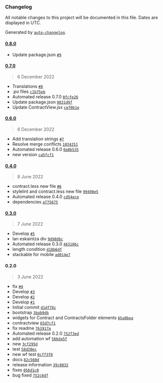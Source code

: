 ### Changelog

All notable changes to this project will be documented in this file. Dates are displayed in UTC.

Generated by [`auto-changelog`](https://github.com/CookPete/auto-changelog).

#### [0.8.0](https://github.com/codesyntax/volto-publiccontracts-theme/compare/0.7.0...0.8.0)

- Update package.json [`#9`](https://github.com/codesyntax/volto-publiccontracts-theme/pull/9)

#### [0.7.0](https://github.com/codesyntax/volto-publiccontracts-theme/compare/0.6.0...0.7.0)

> 6 December 2022

- Translations [`#8`](https://github.com/codesyntax/volto-publiccontracts-theme/pull/8)
- .po files [`c1b75eb`](https://github.com/codesyntax/volto-publiccontracts-theme/commit/c1b75eba5fcfd0ddc53aaa52543e51d404c454f7)
- Automated release 0.7.0 [`0fcfe26`](https://github.com/codesyntax/volto-publiccontracts-theme/commit/0fcfe263408aa4a7819a76856a09509927e59fc5)
- Update package.json [`0831d9f`](https://github.com/codesyntax/volto-publiccontracts-theme/commit/0831d9fab8cb3af196f41edb9a9435389fd420e7)
- Update ContractView.jsx [`cef0b1e`](https://github.com/codesyntax/volto-publiccontracts-theme/commit/cef0b1e360e5810b1f61c6661d95a9c27c4d76da)

#### [0.6.0](https://github.com/codesyntax/volto-publiccontracts-theme/compare/0.4.0...0.6.0)

> 6 December 2022

- Add translation strings [`#7`](https://github.com/codesyntax/volto-publiccontracts-theme/pull/7)
- Resolve merge conflicts [`1034251`](https://github.com/codesyntax/volto-publiccontracts-theme/commit/10342518a85b56057848b033a2830d8ff6f076d1)
- Automated release 0.6.0 [`0a8b535`](https://github.com/codesyntax/volto-publiccontracts-theme/commit/0a8b5355159716de65f26cf6d4d7578410ac2803)
- new version [`ca5fcf1`](https://github.com/codesyntax/volto-publiccontracts-theme/commit/ca5fcf1bceda06813459e69f2f5397a8f454d79a)

#### [0.4.0](https://github.com/codesyntax/volto-publiccontracts-theme/compare/0.3.0...0.4.0)

> 8 June 2022

- contract.less new file [`#6`](https://github.com/codesyntax/volto-publiccontracts-theme/pull/6)
- stylelint and contract.less new file [`99498e5`](https://github.com/codesyntax/volto-publiccontracts-theme/commit/99498e5d970fdf203df57ff45cb1ec1b1968beeb)
- Automated release 0.4.0 [`cd54ece`](https://github.com/codesyntax/volto-publiccontracts-theme/commit/cd54ecec6a581e8ba353675d179ebfc115eca977)
- dependencies [`a775675`](https://github.com/codesyntax/volto-publiccontracts-theme/commit/a77567590d898c0e1760d9c922d919019f84da09)

#### [0.3.0](https://github.com/codesyntax/volto-publiccontracts-theme/compare/0.2.0...0.3.0)

> 7 June 2022

- Develop [`#5`](https://github.com/codesyntax/volto-publiccontracts-theme/pull/5)
- lan eskaintza div [`9d98dbc`](https://github.com/codesyntax/volto-publiccontracts-theme/commit/9d98dbcb9fce1b90c200554063717bb56b3022e8)
- Automated release 0.3.0 [`463186c`](https://github.com/codesyntax/volto-publiccontracts-theme/commit/463186c9710ef11bd4340021ab9256d0c3bc6267)
- length condition [`d18b6df`](https://github.com/codesyntax/volto-publiccontracts-theme/commit/d18b6dfc639cfc0958a65e1f48c5ecda3f335bfc)
- stackable for mobile [`ad014e7`](https://github.com/codesyntax/volto-publiccontracts-theme/commit/ad014e74863d18a24b7ff71003174d44558c2d34)

#### 0.2.0

> 3 June 2022

- fix [`#4`](https://github.com/codesyntax/volto-publiccontracts-theme/pull/4)
- Develop [`#3`](https://github.com/codesyntax/volto-publiccontracts-theme/pull/3)
- Develop [`#2`](https://github.com/codesyntax/volto-publiccontracts-theme/pull/2)
- Develop [`#1`](https://github.com/codesyntax/volto-publiccontracts-theme/pull/1)
- Initial commit [`d1df78c`](https://github.com/codesyntax/volto-publiccontracts-theme/commit/d1df78c88ee70e958099a7ae0cffed0fb4b1bda2)
- bootstrap [`3bab9db`](https://github.com/codesyntax/volto-publiccontracts-theme/commit/3bab9dbd993083bee464116b54ddce5cb1762260)
- widgets for Contract and ContractsFolder elements [`65a0bea`](https://github.com/codesyntax/volto-publiccontracts-theme/commit/65a0bea5a1c5a30f1b6dc3fdbc7b709fe176d4c7)
- contractview [`65d7cf1`](https://github.com/codesyntax/volto-publiccontracts-theme/commit/65d7cf1f4a4f5251edf88d21ee9fdcbaed2e8953)
- fix readme [`761917a`](https://github.com/codesyntax/volto-publiccontracts-theme/commit/761917a789d99a02d325234f4ddfd8c691a105e9)
- Automated release 0.2.0 [`752f3ed`](https://github.com/codesyntax/volto-publiccontracts-theme/commit/752f3edd8bb65cc8743a9bd6dcac125abcfcc9eb)
- add automation wf [`566da5f`](https://github.com/codesyntax/volto-publiccontracts-theme/commit/566da5f8c65bd2a2afc59fd15471440e1c5a4f02)
- new [`3cf295d`](https://github.com/codesyntax/volto-publiccontracts-theme/commit/3cf295d4adeebcace99681b73442d661b4e3b2d5)
- test [`58d20ec`](https://github.com/codesyntax/volto-publiccontracts-theme/commit/58d20ec62cd51dab6e970ede180cd3f600a805e0)
- new wf test [`0cff3f0`](https://github.com/codesyntax/volto-publiccontracts-theme/commit/0cff3f0a4113e361eca69ce421840883265471c6)
- docs [`82c560d`](https://github.com/codesyntax/volto-publiccontracts-theme/commit/82c560d6209e8bff194b9c5e9dd9e4ddb4d10bc8)
- release information [`39c8832`](https://github.com/codesyntax/volto-publiccontracts-theme/commit/39c883295c03ae38683d9f43d0c97f60a7b3e365)
- fixes [`056d1c0`](https://github.com/codesyntax/volto-publiccontracts-theme/commit/056d1c0ff754a98d25b66e68f0f47517ad21f10c)
- bug fixed [`752c6df`](https://github.com/codesyntax/volto-publiccontracts-theme/commit/752c6df010d5bf3b89a964c43586f7b18667a357)
